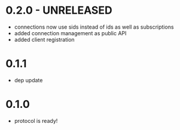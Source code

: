 # 0.2.0 - UNRELEASED

- connections now use sids instead of ids as well as subscriptions
- added connection management as public API
- added client registration

# 0.1.1

- dep update

# 0.1.0

- protocol is ready!
